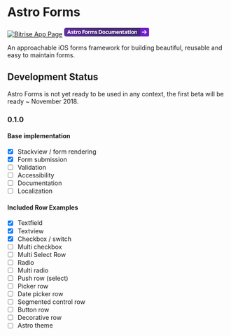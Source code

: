 # Astro Forms

[![Bitrise App Page](https://app.bitrise.io/app/11b5791a9dab5b3c/status.svg?token=jFpCmx9nwy200940OcGbqA&branch=master)](https://app.bitrise.io/app/11b5791a9dab5b3c) [![Astro Forms Documentation](https://github.com/plummer/astro-docs/blob/master/assets/docs-button.png)](https://www.astroforms.com)

An approachable iOS forms framework for building beautiful, reusable and easy to maintain forms.

## Development Status

Astro Forms is not yet ready to be used in any context, the first beta will be ready ~ November 2018.

### 0.1.0

#### Base implementation

- [x] Stackview / form rendering
- [x] Form submission
- [ ] Validation
- [ ] Accessibility
- [ ] Documentation
- [ ] Localization

#### Included Row Examples

- [x] Textfield
- [x] Textview
- [x] Checkbox / switch
- [ ] Multi checkbox
- [ ] Multi Select Row
- [ ] Radio
- [ ] Multi radio
- [ ] Push row (select)
- [ ] Picker row
- [ ] Date picker row
- [ ] Segmented control row
- [ ] Button row
- [ ] Decorative row
- [ ] Astro theme